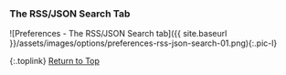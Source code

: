 <!-- START PREFERENCES {RSS/JSON SEARCH TAB] - -->
### The RSS/JSON Search Tab

![Preferences - The RSS/JSON Search tab]({{ site.baseurl }}/assets/images/options/preferences-rss-json-search-01.png){:.pic-l}

{:.toplink}
[Return to Top]()
<!-- END PREFERENCES {RSS/JSON SEARCH TAB] --- -->
